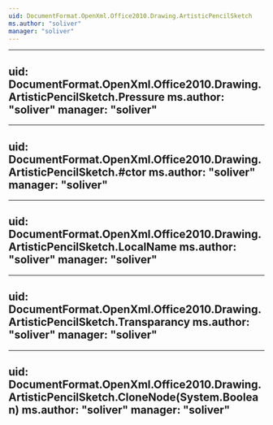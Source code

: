 ```yaml
---
uid: DocumentFormat.OpenXml.Office2010.Drawing.ArtisticPencilSketch
ms.author: "soliver"
manager: "soliver"
---
```


---
uid: DocumentFormat.OpenXml.Office2010.Drawing.ArtisticPencilSketch.Pressure
ms.author: "soliver"
manager: "soliver"
---

---
uid: DocumentFormat.OpenXml.Office2010.Drawing.ArtisticPencilSketch.#ctor
ms.author: "soliver"
manager: "soliver"
---

---
uid: DocumentFormat.OpenXml.Office2010.Drawing.ArtisticPencilSketch.LocalName
ms.author: "soliver"
manager: "soliver"
---

---
uid: DocumentFormat.OpenXml.Office2010.Drawing.ArtisticPencilSketch.Transparancy
ms.author: "soliver"
manager: "soliver"
---

---
uid: DocumentFormat.OpenXml.Office2010.Drawing.ArtisticPencilSketch.CloneNode(System.Boolean)
ms.author: "soliver"
manager: "soliver"
---
